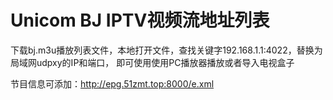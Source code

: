 # Unicom BJ IPTV视频流地址列表


下载bj.m3u播放列表文件，本地打开文件，查找关键字192.168.1.1:4022，替换为局域网udpxy的IP和端口， 即可使用使用PC播放器播放或者导入电视盒子



节目信息可添加：http://epg.51zmt.top:8000/e.xml
